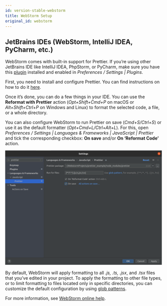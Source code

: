 ```yaml
---
id: version-stable-webstorm
title: WebStorm Setup
original_id: webstorm
---
```


## JetBrains IDEs (WebStorm, IntelliJ IDEA, PyCharm, etc.)

WebStorm comes with built-in support for Prettier. If you’re using other JetBrains IDE like IntelliJ IDEA, PhpStorm, or PyCharm, make sure you have this [plugin](https://plugins.jetbrains.com/plugin/10456-prettier) installed and enabled in _Preferences / Settings | Plugins_.

First, you need to install and configure Prettier. You can find instructions on how to do it [here](https://www.jetbrains.com/help/webstorm/prettier.html#ws_prettier_install).

Once it’s done, you can do a few things in your IDE. You can use the **Reformat with Prettier** action (_Opt+Shift+Cmd+P_ on macOS or _Alt+Shift+Ctrl+P_ on Windows and Linux) to format the selected code, a file, or a whole directory.

You can also configure WebStorm to run Prettier on save (_Cmd+S/Ctrl+S_) or use it as the default formatter (_Opt+Cmd+L/Ctrl+Alt+L_). For this, open _Preferences / Settings | Languages & Frameworks | JavaScript | Prettier_ and tick the corresponding checkbox: **On save** and/or **On ‘Reformat Code’** action.

![Example](/docs/assets/webstorm/prettier-settings.png)

By default, WebStorm will apply formatting to all _.js, .ts, .jsx_, and _.tsx_ files that you’ve edited in your project. To apply the formatting to other file types, or to limit formatting to files located only in specific directories, you can customize the default configuration by using [glob patterns](https://github.com/isaacs/node-glob).

For more information, see [WebStorm online help](https://www.jetbrains.com/help/webstorm/prettier.html).
